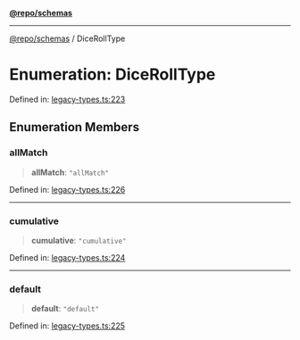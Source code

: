 [**@repo/schemas**](../README.md)

***

[@repo/schemas](../README.md) / DiceRollType

# Enumeration: DiceRollType

Defined in: [legacy-types.ts:223](https://github.com/alexqguo/drinking-board-game-v3/blob/15932662279983c0f0b2a6fa59ef653227975f0d/packages/schemas/src/legacy-types.ts#L223)

## Enumeration Members

### allMatch

> **allMatch**: `"allMatch"`

Defined in: [legacy-types.ts:226](https://github.com/alexqguo/drinking-board-game-v3/blob/15932662279983c0f0b2a6fa59ef653227975f0d/packages/schemas/src/legacy-types.ts#L226)

***

### cumulative

> **cumulative**: `"cumulative"`

Defined in: [legacy-types.ts:224](https://github.com/alexqguo/drinking-board-game-v3/blob/15932662279983c0f0b2a6fa59ef653227975f0d/packages/schemas/src/legacy-types.ts#L224)

***

### default

> **default**: `"default"`

Defined in: [legacy-types.ts:225](https://github.com/alexqguo/drinking-board-game-v3/blob/15932662279983c0f0b2a6fa59ef653227975f0d/packages/schemas/src/legacy-types.ts#L225)
